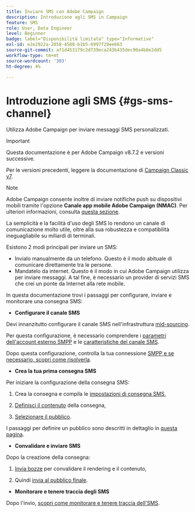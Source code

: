 ```yaml
---
title: Inviare SMS con Adobe Campaign
description: Introduzione agli SMS in Campaign
feature: SMS
role: User, Data Engineer
level: Beginner
badge: label="Disponibilità limitata" type="Informative"
exl-id: e2e2922a-2058-4588-b1b5-6997f29ee663
source-git-commit: af1d453179c2d739eca243b435dec90a4b8e2dd5
workflow-type: tm+mt
source-wordcount: '303'
ht-degree: 4%

---
```


# Introduzione agli SMS {#gs-sms-channel}

Utilizza Adobe Campaign per inviare messaggi SMS personalizzati.

>[!IMPORTANT]
>
>Questa documentazione è per Adobe Campaign v8.7.2 e versioni successive.
>
>Per le versioni precedenti, leggere la documentazione di [Campaign Classic v7](https://experienceleague.adobe.com/en/docs/campaign-classic/using/sending-messages/sending-messages-on-mobiles/sms-set-up/sms-set-up).

>[!NOTE]
>
>Adobe Campaign consente inoltre di inviare notifiche push su dispositivi mobili tramite l&#39;opzione **Canale app mobile Adobe Campaign (NMAC)**. Per ulteriori informazioni, consulta [questa sezione](../push.md).

La semplicità e la facilità d&#39;uso degli SMS lo rendono un canale di comunicazione molto utile, oltre alla sua robustezza e compatibilità ineguagliabile su miliardi di terminali.

Esistono 2 modi principali per inviare un SMS:

* Invialo manualmente da un telefono. Questo è il modo abituale di comunicare direttamente tra le persone.
* Mandatelo da internet. Questo è il modo in cui Adobe Campaign utilizza per inviare messaggi. A tal fine, è necessario un provider di servizi SMS che crei un ponte da Internet alla rete mobile.

In questa documentazione trovi i passaggi per configurare, inviare e monitorare una consegna SMS:

* **Configurare il canale SMS**

Devi innanzitutto configurare il canale SMS nell&#39;infrastruttura [mid-sourcing](sms-mid-sourcing.md).

<!--The steps depend on the platform: either you have [a standalone instance](sms-standalone-instance.md) or you are in [a mid-sourcing infrastructure](sms-mid-sourcing.md).-->

Per questa configurazione, è necessario comprendere i [parametri dell&#39;account esterno SMPP](smpp-external-account.md) e le [caratteristiche del canale SMS](sms-channel.md).

Dopo questa configurazione, controlla la tua connessione [SMPP e se necessario, scopri come risolverla](smpp-connection.md).

* **Crea la tua prima consegna SMS**

Per iniziare la configurazione della consegna SMS:

1. Crea la consegna e compila le [impostazioni di consegna SMS](sms-delivery-settings.md),

1. [Definisci il contenuto](sms-content.md) della consegna,

1. [Selezionare il pubblico](sms-audience.md).

I passaggi per definire un pubblico sono descritti in dettaglio in [questa pagina](../../audiences/create-audiences.md).

* **Convalidare e inviare SMS**

Dopo la creazione della consegna:

1. [Invia bozze](sms-proofs.md) per convalidare il rendering e il contenuto,

1. Quindi [invia al pubblico finale](sms-send.md).

* **Monitorare e tenere traccia degli SMS**

Dopo l&#39;invio, [scopri come monitorare e tenere traccia dell&#39;SMS](sms-monitor.md).

